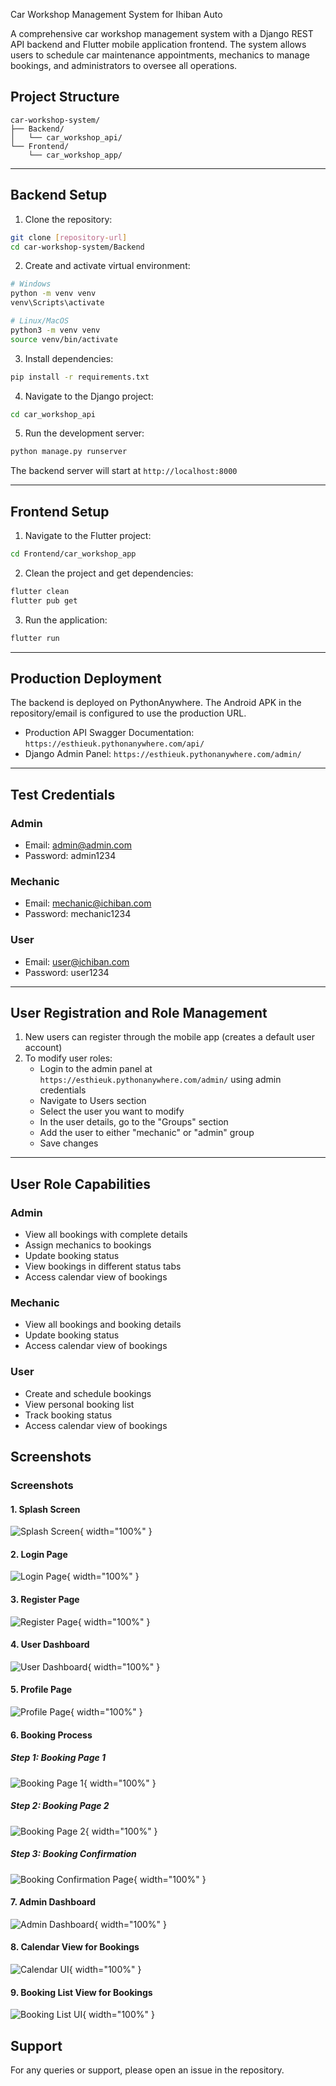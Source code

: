 Car Workshop Management System for Ihiban Auto

A comprehensive car workshop management system with a Django REST API backend and Flutter mobile application frontend. The system allows users to schedule car maintenance appointments, mechanics to manage bookings, and administrators to oversee all operations.

## Project Structure

```
car-workshop-system/
├── Backend/
│   └── car_workshop_api/
└── Frontend/
    └── car_workshop_app/
```

-------------------------------------------------------------------------------------

## Backend Setup

1. Clone the repository:
```bash
git clone [repository-url]
cd car-workshop-system/Backend
```

2. Create and activate virtual environment:
```bash
# Windows
python -m venv venv
venv\Scripts\activate

# Linux/MacOS
python3 -m venv venv
source venv/bin/activate
```

3. Install dependencies:
```bash
pip install -r requirements.txt
```

4. Navigate to the Django project:
```bash
cd car_workshop_api
```

5. Run the development server:
```bash
python manage.py runserver
```

The backend server will start at `http://localhost:8000`

-------------------------------------------------------------------------------------

## Frontend Setup

1. Navigate to the Flutter project:
```bash
cd Frontend/car_workshop_app
```

2. Clean the project and get dependencies:
```bash
flutter clean
flutter pub get
```

3. Run the application:
```bash
flutter run
```

-------------------------------------------------------------------------------------


## Production Deployment

The backend is deployed on PythonAnywhere. The Android APK in the repository/email is configured to use the production URL.

- Production API Swagger Documentation: `https://esthieuk.pythonanywhere.com/api/`
- Django Admin Panel: `https://esthieuk.pythonanywhere.com/admin/`


-------------------------------------------------------------------------------------


## Test Credentials

### Admin
- Email: admin@admin.com
- Password: admin1234

### Mechanic
- Email: mechanic@ichiban.com
- Password: mechanic1234

### User
- Email: user@ichiban.com
- Password: user1234


-------------------------------------------------------------------------------------


## User Registration and Role Management

1. New users can register through the mobile app (creates a default user account)
2. To modify user roles:
   - Login to the admin panel at `https://esthieuk.pythonanywhere.com/admin/` using admin credentials
   - Navigate to Users section
   - Select the user you want to modify
   - In the user details, go to the "Groups" section
   - Add the user to either "mechanic" or "admin" group
   - Save changes


-------------------------------------------------------------------------------------


## User Role Capabilities

### Admin
- View all bookings with complete details
- Assign mechanics to bookings
- Update booking status
- View bookings in different status tabs
- Access calendar view of bookings

### Mechanic
- View all bookings and booking details
- Update booking status
- Access calendar view of bookings

### User
- Create and schedule bookings
- View personal booking list
- Track booking status
- Access calendar view of bookings

## Screenshots
### Screenshots

#### 1. Splash Screen
![Splash Screen](./Screenshots/splashScreen.jpg){ width="100%" }

#### 2. Login Page
![Login Page](./Screenshots/LoginPage.jpg){ width="100%" }

#### 3. Register Page
![Register Page](./Screenshots/RegisterPage.jpg){ width="100%" }

#### 4. User Dashboard
![User Dashboard](./Screenshots/UserDashboardPage.jpg){ width="100%" }

#### 5. Profile Page
![Profile Page](./Screenshots/ProfilePage.jpg){ width="100%" }

#### 6. Booking Process
##### Step 1: Booking Page 1
![Booking Page 1](./Screenshots/BookingPage1.jpg){ width="100%" }

##### Step 2: Booking Page 2
![Booking Page 2](./Screenshots/BookingPage2.jpg){ width="100%" }

##### Step 3: Booking Confirmation
![Booking Confirmation Page](./Screenshots/BookingConfPage.jpg){ width="100%" }

#### 7. Admin Dashboard
![Admin Dashboard](./Screenshots/AdminDashboard.jpg){ width="100%" }

#### 8. Calendar View for Bookings
![Calendar UI](./Screenshots/CalendarUIPage.jpg){ width="100%" }

#### 9. Booking List View for Bookings
![Booking List UI](./Screenshots/BookingListPage.jpg){ width="100%" }



## Support
For any queries or support, please open an issue in the repository.